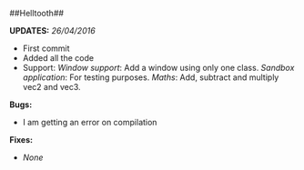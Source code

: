##Helltooth##

**UPDATES:**
*26/04/2016*
 - First commit
 - Added all the code 
 - Support:
 *Window support*: Add a window using only one class.
 *Sandbox application*: For testing purposes.
 *Maths*: Add, subtract and multiply vec2 and vec3.

**Bugs:**
- I am getting an error on compilation

**Fixes:**
- *None*
